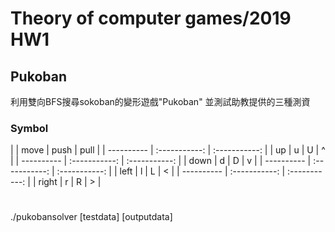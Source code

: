 # Theory of computer games/2019 HW1 
## Pukoban
利用雙向BFS搜尋sokoban的變形遊戲"Pukoban"
並測試助教提供的三種測資

### Symbol 
|       | move    | push    | pull     | 
| ---------- | :-----------:  | :-----------: |
| up    | u       | U       | ^        |
| ---------- | :-----------:  | :-----------: |
| down  | d       | D       | v        |
| ---------- | :-----------:  | :-----------: |
| left  | l       | L       | <        |
| ---------- | :-----------:  | :-----------: |
| right | r       | R       | >        |
#

##
./pukobansolver [testdata] [outputdata]
